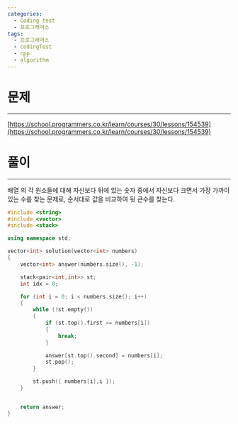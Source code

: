 ```yaml
---
categories:
  - Coding test
  - 프로그래머스
tags:
  - 프로그래머스
  - codingTest
  - cpp
  - algorithm
---
```

# 문제
___

[https://school.programmers.co.kr/learn/courses/30/lessons/154539](https://school.programmers.co.kr/learn/courses/30/lessons/154539)

# 풀이
___

배열 의 각 원소들에 대해 자신보다 뒤에 있는 숫자 중에서 자신보다 크면서 가장 가까이 있는 수를 찾는 문제로, 순서대로 값을 비교하여 뒷 큰수를 찾는다.

```c++
#include <string>
#include <vector>
#include <stack>

using namespace std;

vector<int> solution(vector<int> numbers) 
{
    vector<int> answer(numbers.size(), -1);

    stack<pair<int,int>> st;
    int idx = 0;

    for (int i = 0; i < numbers.size(); i++)
    {
        while (!st.empty())
        {
            if (st.top().first >= numbers[i])
            {
                break;
            }

            answer[st.top().second] = numbers[i];
            st.pop();
        }

        st.push({ numbers[i],i });
    }


    return answer;
}

```
